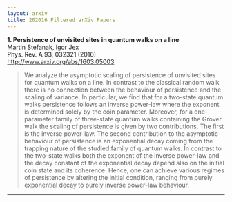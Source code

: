 ```yaml
---
layout: arxiv
title: 202016 Filtered arXiv Papers
---
```


**1.    Persistence of unvisited sites in quantum walks on a line**  
Martin Stefanak, Igor Jex  
Phys. Rev. A 93, 032321 (2016)  
http://www.arxiv.org/abs/1603.05003  
<blockquote>
<p>
We analyze the asymptotic scaling of persistence of unvisited sites for quantum walks on a line. In contrast to the classical random walk there is no connection between the behaviour of persistence and the scaling of variance. In particular, we find that for a two-state quantum walks persistence follows an inverse power-law where the exponent is determined solely by the coin parameter. Moreover, for a one-parameter family of three-state quantum walks containing the Grover walk the scaling of persistence is given by two contributions. The first is the inverse power-law. The second contribution to the asymptotic behaviour of persistence is an exponential decay coming from the trapping nature of the studied family of quantum walks. In contrast to the two-state walks both the exponent of the inverse power-law and the decay constant of the exponential decay depend also on the initial coin state and its coherence. Hence, one can achieve various regimes of persistence by altering the initial condition, ranging from purely exponential decay to purely inverse power-law behaviour.
</p>
</blockquote>

------

